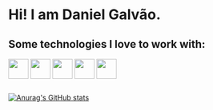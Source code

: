 # Hi! I am Daniel Galvão.

## Some technologies I love to work with:
<div style="display: inline_block">
  <img align="center" width="40" src="https://cdn.jsdelivr.net/gh/devicons/devicon/icons/java/java-original.svg" />
  <img align="center" width="40" src="https://cdn.jsdelivr.net/gh/devicons/devicon/icons/javascript/javascript-original.svg" />
  <img align="center" width="40" src="https://cdn.jsdelivr.net/gh/devicons/devicon/icons/typescript/typescript-plain.svg" />
  <img align="center" width="40" src="https://cdn.jsdelivr.net/gh/devicons/devicon/icons/spring/spring-original.svg" />
  <img align="center" width="40" src="https://cdn.jsdelivr.net/gh/devicons/devicon/icons/angularjs/angularjs-original.svg" />
</div>

##

[![Anurag's GitHub stats](https://github-readme-stats.vercel.app/api?username=GalvaoDaniel&theme=dark)](https://github.com/anuraghazra/github-readme-stats)


<!--
**GalvaoDaniel/GalvaoDaniel** is a ✨ _special_ ✨ repository because its `README.md` (this file) appears on your GitHub profile.

Here are some ideas to get you started:

- 🔭 I’m currently working on ...
- 🌱 I’m currently learning ...
- 👯 I’m looking to collaborate on ...
- 🤔 I’m looking for help with ...
- 💬 Ask me about ...
- 📫 How to reach me: ...
- 😄 Pronouns: ...
- ⚡ Fun fact: ...
-->
